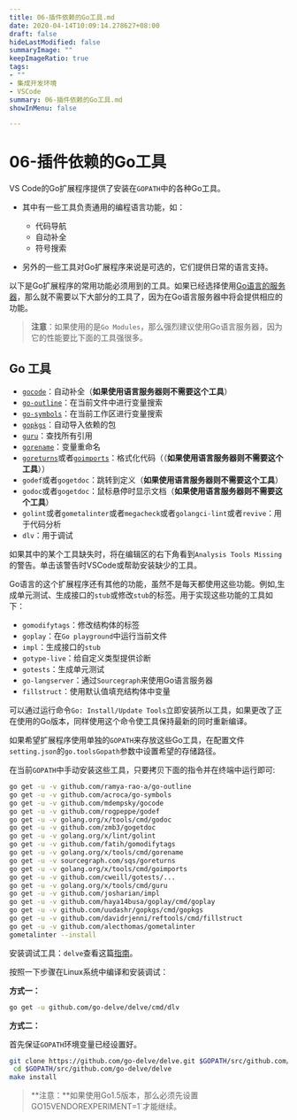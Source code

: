 ```yaml
---
title: 06-插件依赖的Go工具.md
date: 2020-04-14T10:09:14.278627+08:00
draft: false
hideLastModified: false
summaryImage: ""
keepImageRatio: true
tags:
- ""
- 集成开发环境
- VSCode
summary: 06-插件依赖的Go工具.md
showInMenu: false

---
```


# 06-插件依赖的Go工具

VS Code的Go扩展程序提供了安装在`GOPATH`中的各种Go工具。

- 其中有一些工具负责通用的编程语言功能，如：

  - 代码导航
  - 自动补全
  - 符号搜索

- 另外的一些工具对Go扩展程序来说是可选的，它们提供日常的语言支持。

以下是Go扩展程序的常用功能必须用到的工具。如果已经选择使用[Go语言的服务器](https://github.com/microsoft/vscode-go#go-language-server)，那么就不需要以下大部分的工具了，因为在Go语言服务器中将会提供相应的功能。

> **注意**：如果使用的是`Go Modules`，那么强烈建议使用Go语言服务器，因为它的性能要比下面的工具强很多。

## Go 工具

- [`gocode`](https://github.com/mdempsky/gocode)：自动补全（**如果使用语言服务器则不需要这个工具**）
- [`go-outline`](https://github.com/ramya-rao-a/go-outline)：在当前文件中进行变量搜索
- [`go-symbols`](https://github.com/acroca/go-symbols)：在当前工作区进行变量搜索
- [`gopkgs`](https://github.com/uudashr/gopkgs)：自动导入依赖的包
- [`guru`](https://golang.org/x/tools/cmd/guru)：查找所有引用
- [`gorename`](https://golang.org/x/tools/cmd/gorename)：变量重命名
- [`goreturns`](https://github.com/sqs/goreturns)或者[`goimports`](htts://golang.org/x/tools/cmd/goimports)：格式化代码（（**如果使用语言服务器则不需要这个工具**））
- `godef`或者`gogetdoc`：跳转到定义（**如果使用语言服务器则不需要这个工具**）
- `godoc`或者`gogetdoc`：鼠标悬停时显示文档（**如果使用语言服务器则不需要这个工具**）
- `golint`或者`gometalinter`或者`megacheck`或者`golangci-lint`或者`revive`：用于代码分析
- `dlv`：用于调试

如果其中的某个工具缺失时，将在编辑区的右下角看到`Analysis Tools Missing`的警告。单击该警告时VSCode或帮助安装缺少的工具。

Go语言的这个扩展程序还有其他的功能，虽然不是每天都使用这些功能。例如,生成单元测试、生成接口的`stub`或修改`stub`的标签。用于实现这些功能的工具如下：

- `gomodifytags`：修改结构体的标签
- `goplay`：在`Go playground`中运行当前文件
- `impl`：生成接口的`stub`
- `gotype-live`：给自定义类型提供诊断
- `gotests`：生成单元测试
- `go-langserver`：通过`Sourcegraph`来使用Go语言服务器
- `fillstruct`：使用默认值填充结构体中变量

可以通过运行命令`Go: Install/Update Tools`立即安装所以工具，如果更改了正在使用的Go版本，同样使用这个命令使工具保持最新的同时重新编译。

如果希望扩展程序使用单独的`GOPATH`来存放这些Go工具，在配置文件`setting.json`的`go.toolsGopath`参数中设置希望的存储路径。

在当前`GOPATH`中手动安装这些工具，只要拷贝下面的指令并在终端中运行即可:

```bash
go get -u -v github.com/ramya-rao-a/go-outline
go get -u -v github.com/acroca/go-symbols
go get -u -v github.com/mdempsky/gocode
go get -u -v github.com/rogpeppe/godef
go get -u -v golang.org/x/tools/cmd/godoc
go get -u -v github.com/zmb3/gogetdoc
go get -u -v golang.org/x/lint/golint
go get -u -v github.com/fatih/gomodifytags
go get -u -v golang.org/x/tools/cmd/gorename
go get -u -v sourcegraph.com/sqs/goreturns
go get -u -v golang.org/x/tools/cmd/goimports
go get -u -v github.com/cweill/gotests/...
go get -u -v golang.org/x/tools/cmd/guru
go get -u -v github.com/josharian/impl
go get -u -v github.com/haya14busa/goplay/cmd/goplay
go get -u -v github.com/uudashr/gopkgs/cmd/gopkgs
go get -u -v github.com/davidrjenni/reftools/cmd/fillstruct
go get -u -v github.com/alecthomas/gometalinter
gometalinter --install
```

安装调试工具：`delve`查看这篇[指南](https://github.com/derekparker/delve/blob/master/Documentation/installation/README.md)。

按照一下步骤在Linux系统中编译和安装调试：

**方式一：**

```bash
go get -u github.com/go-delve/delve/cmd/dlv
```

**方式二：**

首先保证`GOPATH`环境变量已经设置好。

```bash
git clone https://github.com/go-delve/delve.git $GOPATH/src/github.com/go-delve/delve
 cd $GOPATH/src/github.com/go-delve/delve
make install
```

> **注意：**如果使用Go1.5版本，那么必须先设置GO15VENDOREXPERIMENT=1`才能继续。
